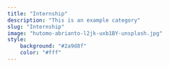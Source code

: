 ```yaml
---
title: "Internship"
description: "This is an example category"
slug: "Internship"
image: "hutomo-abrianto-l2jk-uxb1BY-unsplash.jpg"
style:
    background: "#2a9d8f"
    color: "#fff"
---
```

